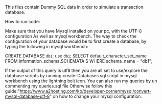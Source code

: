 This files contain Dummy SQL data in order to simulate a transaction database.

How to run code:

Make sure that you have Mysql installed on your pc, with the UTF-8 configuration
As well as mysql workbench. The way to check the configuration of your database would be to first create a database, by typing the following in mysql workbench:

CREATE DATABASE `db1`;
use `db1`;
SELECT default_character_set_name FROM information_schema.SCHEMATA S WHERE schema_name = "db1";

If the output of this query is utf8 then you are all set to use/explore the database scripts by running create-Databases.sql script in mysql workbench using the lightning bolt icon. You can also run my queries by un commenting my queries.sql file Otherwise follow this guide:"https://www.a2hosting.com/kb/developer-corner/mysql/convert-mysql-database-utf-8" on how to change your mysql configuration.
